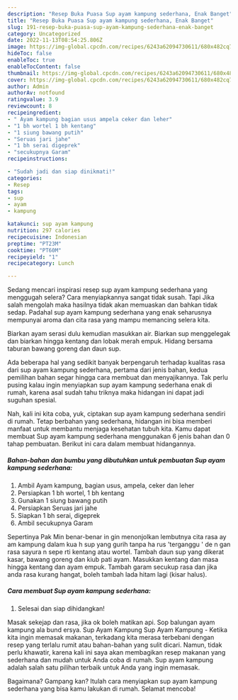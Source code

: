 ```yaml
---
description: "Resep Buka Puasa Sup ayam kampung sederhana, Enak Banget"
title: "Resep Buka Puasa Sup ayam kampung sederhana, Enak Banget"
slug: 191-resep-buka-puasa-sup-ayam-kampung-sederhana-enak-banget
category: Uncategorized
date: 2022-11-13T08:54:25.806Z
image: https://img-global.cpcdn.com/recipes/6243a62094730611/680x482cq70/sup-ayam-kampung-sederhana-foto-resep-utama.jpg
hideToc: false
enableToc: true
enableTocContent: false
thumbnail: https://img-global.cpcdn.com/recipes/6243a62094730611/680x482cq70/sup-ayam-kampung-sederhana-foto-resep-utama.jpg
cover: https://img-global.cpcdn.com/recipes/6243a62094730611/680x482cq70/sup-ayam-kampung-sederhana-foto-resep-utama.jpg
author: Admin
authorAv: notfound
ratingvalue: 3.9
reviewcount: 8
recipeingredient:
- " Ayam kampung bagian usus ampela ceker dan leher"
- "1 bh wortel 1 bh kentang"
- "1 siung bawang putih"
- "Seruas jari jahe"
- "1 bh serai digeprek"
- "secukupnya Garam"
recipeinstructions:

- "Sudah jadi dan siap dinikmati!"
categories:
- Resep
tags:
- sup
- ayam
- kampung

katakunci: sup ayam kampung 
nutrition: 297 calories
recipecuisine: Indonesian
preptime: "PT23M"
cooktime: "PT60M"
recipeyield: "1"
recipecategory: Lunch

---
```



Sedang mencari inspirasi resep sup ayam kampung sederhana yang menggugah selera? Cara menyiapkannya sangat tidak susah. Tapi Jika salah mengolah maka hasilnya tidak akan memuaskan dan bahkan tidak sedap. Padahal sup ayam kampung sederhana yang enak seharusnya mempunyai aroma dan cita rasa yang mampu memancing selera kita.


Biarkan ayam serasi dulu kemudian masukkan air. Biarkan sup menggelegak dan biarkan hingga kentang dan lobak merah empuk. Hidang bersama taburan bawang goreng dan daun sup.

Ada beberapa hal yang sedikit banyak berpengaruh terhadap kualitas rasa dari sup ayam kampung sederhana, pertama dari jenis bahan, kedua pemilihan bahan segar hingga cara membuat dan menyajikannya. Tak perlu pusing kalau ingin menyiapkan sup ayam kampung sederhana enak di rumah, karena asal sudah tahu triknya maka hidangan ini dapat jadi suguhan spesial.


Nah, kali ini kita coba, yuk, ciptakan sup ayam kampung sederhana sendiri di rumah. Tetap berbahan yang sederhana, hidangan ini bisa memberi manfaat untuk membantu menjaga kesehatan tubuh kita. Kamu dapat membuat Sup ayam kampung sederhana menggunakan 6 jenis bahan dan 0 tahap pembuatan. Berikut ini cara dalam membuat hidangannya.

<!--inarticleads1-->

##### Bahan-bahan dan bumbu yang dibutuhkan untuk pembuatan Sup ayam kampung sederhana:

1. Ambil  Ayam kampung, bagian usus, ampela, ceker dan leher
1. Persiapkan 1 bh wortel, 1 bh kentang
1. Gunakan 1 siung bawang putih
1. Persiapkan Seruas jari jahe
1. Siapkan 1 bh serai, digeprek
1. Ambil secukupnya Garam


Sepertinya Pak Min benar-benar in gin menonjolkan lembutnya cita rasa ay am kampung dalam kua h sup yang gurih tanpa ha rus &#39;terganggu &#39; de n gan rasa sayura n sepe rti kentang atau wortel. Tambah daun sup yang dikerat kasar, bawang goreng dan kiub pati ayam. Masukkan kentang dan masa hingga kentang dan ayam empuk. Tambah garam secukup rasa dan jika anda rasa kurang hangat, boleh tambah lada hitam lagi (kisar halus). 

<!--inarticleads2-->

##### Cara membuat Sup ayam kampung sederhana:


1. Selesai dan siap dihidangkan!

Masak sekejap dan rasa, jika ok boleh matikan api. Sop balungan ayam kampung ala bund ersya. Sup Ayam Kampung Sup Ayam Kampung - Ketika kita ingin memasak makanan, terkadang kita merasa terbebani dengan resep yang terlalu rumit atau bahan-bahan yang sulit dicari. Namun, tidak perlu khawatir, karena kali ini saya akan membagikan resep makanan yang sederhana dan mudah untuk Anda coba di rumah. Sup ayam kampung adalah salah satu pilihan terbaik untuk Anda yang ingin memasak. 

Bagaimana? Gampang kan? Itulah cara menyiapkan sup ayam kampung sederhana yang bisa kamu lakukan di rumah. Selamat mencoba!
